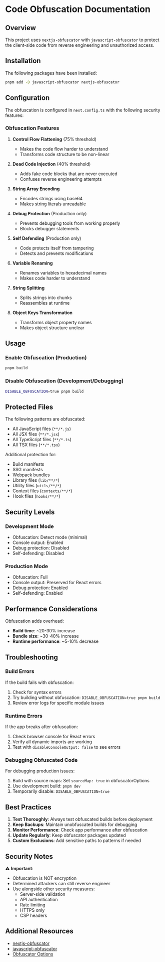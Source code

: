 # Code Obfuscation Documentation

## Overview

This project uses `nextjs-obfuscator` with `javascript-obfuscator` to protect the client-side code from reverse engineering and unauthorized access.

## Installation

The following packages have been installed:
```bash
pnpm add -D javascript-obfuscator nextjs-obfuscator
```

## Configuration

The obfuscation is configured in `next.config.ts` with the following security features:

### Obfuscation Features

1. **Control Flow Flattening** (75% threshold)
   - Makes the code flow harder to understand
   - Transforms code structure to be non-linear

2. **Dead Code Injection** (40% threshold)
   - Adds fake code blocks that are never executed
   - Confuses reverse engineering attempts

3. **String Array Encoding**
   - Encodes strings using base64
   - Makes string literals unreadable

4. **Debug Protection** (Production only)
   - Prevents debugging tools from working properly
   - Blocks debugger statements

5. **Self Defending** (Production only)
   - Code protects itself from tampering
   - Detects and prevents modifications

6. **Variable Renaming**
   - Renames variables to hexadecimal names
   - Makes code harder to understand

7. **String Splitting**
   - Splits strings into chunks
   - Reassembles at runtime

8. **Object Keys Transformation**
   - Transforms object property names
   - Makes object structure unclear

## Usage

### Enable Obfuscation (Production)
```bash
pnpm build
```

### Disable Obfuscation (Development/Debugging)
```bash
DISABLE_OBFUSCATION=true pnpm build
```

## Protected Files

The following patterns are obfuscated:
- All JavaScript files (`**/*.js`)
- All JSX files (`**/*.jsx`)
- All TypeScript files (`**/*.ts`)
- All TSX files (`**/*.tsx`)

Additional protection for:
- Build manifests
- SSG manifests
- Webpack bundles
- Library files (`lib/**/*`)
- Utility files (`utils/**/*`)
- Context files (`contexts/**/*`)
- Hook files (`hooks/**/*`)

## Security Levels

### Development Mode
- Obfuscation: Detect mode (minimal)
- Console output: Enabled
- Debug protection: Disabled
- Self-defending: Disabled

### Production Mode
- Obfuscation: Full
- Console output: Preserved for React errors
- Debug protection: Enabled
- Self-defending: Enabled

## Performance Considerations

Obfuscation adds overhead:
- **Build time**: ~20-30% increase
- **Bundle size**: ~30-40% increase
- **Runtime performance**: ~5-10% decrease

## Troubleshooting

### Build Errors
If the build fails with obfuscation:
1. Check for syntax errors
2. Try building without obfuscation: `DISABLE_OBFUSCATION=true pnpm build`
3. Review error logs for specific module issues

### Runtime Errors
If the app breaks after obfuscation:
1. Check browser console for React errors
2. Verify all dynamic imports are working
3. Test with `disableConsoleOutput: false` to see errors

### Debugging Obfuscated Code
For debugging production issues:
1. Build with source maps: Set `sourceMap: true` in obfuscatorOptions
2. Use development build: `pnpm dev`
3. Temporarily disable: `DISABLE_OBFUSCATION=true`

## Best Practices

1. **Test Thoroughly**: Always test obfuscated builds before deployment
2. **Keep Backups**: Maintain unobfuscated builds for debugging
3. **Monitor Performance**: Check app performance after obfuscation
4. **Update Regularly**: Keep obfuscator packages updated
5. **Custom Exclusions**: Add sensitive paths to patterns if needed

## Security Notes

⚠️ **Important**: 
- Obfuscation is NOT encryption
- Determined attackers can still reverse engineer
- Use alongside other security measures:
  - Server-side validation
  - API authentication
  - Rate limiting
  - HTTPS only
  - CSP headers

## Additional Resources

- [nextjs-obfuscator](https://github.com/mtripg6666tdr/nextjs-obfuscator)
- [javascript-obfuscator](https://github.com/javascript-obfuscator/javascript-obfuscator)
- [Obfuscator Options](https://github.com/javascript-obfuscator/javascript-obfuscator#options)
